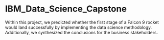 # IBM_Data_Science_Capstone
Within this project, we predicted whether the first stage of a Falcon 9 rocket would land successfully by implementing the data science methodology. Additionally, we synthesized the conclusions for the business stakeholders.

